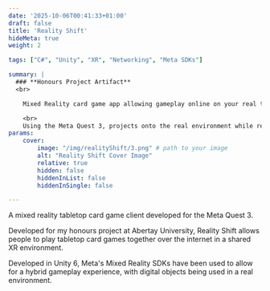 ```yaml
---
date: '2025-10-06T00:41:33+01:00'
draft: false
title: 'Reality Shift'
hideMeta: true
weight: 2

tags: ["C#", "Unity", "XR", "Networking", "Meta SDKs"]

summary: |
  ### **Honours Project Artifact**
  <br>

    Mixed Reality card game app allowing gameplay online on your real tabletop!

    <br>
    Using the Meta Quest 3, projects onto the real environment while representing players with estimated full body avatars.
params:
    cover:
        image: "/img/realityShift/3.png" # path to your image
        alt: "Reality Shift Cover Image"
        relative: true
        hidden: false
        hiddenInList: false
        hiddenInSingle: false

---
```

A mixed reality tabletop card game client developed for the Meta Quest 3.

Developed for my honours project at Abertay University, Reality Shift allows people to play tabletop card games together over the internet in a shared XR environment.

Developed in Unity 6, Meta's Mixed Reality SDKs have been used to allow for a hybrid gameplay experience, with digital objects being used in a real environment.